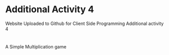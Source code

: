 # Additional Activity 4
Website Uploaded to Github for Client Side Programming Additional activity 4 
# 
A Simple Multiplication game
